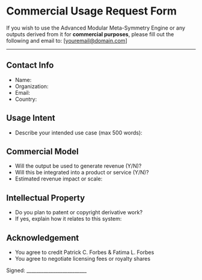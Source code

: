 # Commercial Usage Request Form

If you wish to use the Advanced Modular Meta-Symmetry Engine or any outputs derived from it for **commercial purposes**, please fill out the following and email to: [youremail@domain.com]

---

## Contact Info
- Name:
- Organization:
- Email:
- Country:

## Usage Intent
- Describe your intended use case (max 500 words):

## Commercial Model
- Will the output be used to generate revenue (Y/N)?
- Will this be integrated into a product or service (Y/N)?
- Estimated revenue impact or scale:

## Intellectual Property
- Do you plan to patent or copyright derivative work?
- If yes, explain how it relates to this system:

## Acknowledgement
- You agree to credit Patrick C. Forbes & Fatima L. Forbes
- You agree to negotiate licensing fees or royalty shares

Signed: _________________________
